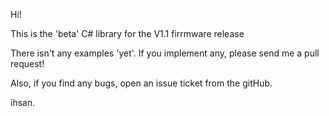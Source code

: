 Hi!

This is the 'beta' C# library for the V1.1 firrmware release

There isn't any examples 'yet'. If you implement any, please send me a pull request!

Also, if you find any bugs, open an issue ticket from the gitHub.

ihsan.
